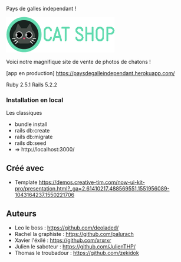 Pays de galles independant !

![forthebadge](app/assets/images/logo_catshop2.png)

Voici notre magnifique site de vente de photos de chatons !

[app en production] https://paysdegalleindependant.herokuapp.com/

Ruby 2.5.1
Rails 5.2.2

### Installation en local

Les classiques

- bundle install
- rails db:create
- rails db:migrate
- rails db:seed
- => http://localhost:3000/


## Créé avec

- Template https://demos.creative-tim.com/now-ui-kit-pro/presentation.html?_ga=2.61410217.488569551.1551956089-1043164237.1550221706

## Auteurs

- Leo le boss : https://github.com/deoladed/
- Rachel la graphiste : https://github.com/palurach
- Xavier l'éxilé : https://github.com/xrxrxr
- Julien le saboteur : https://github.com/JulienTHP/
- Thomas le troubadour : https://github.com/zekidok

